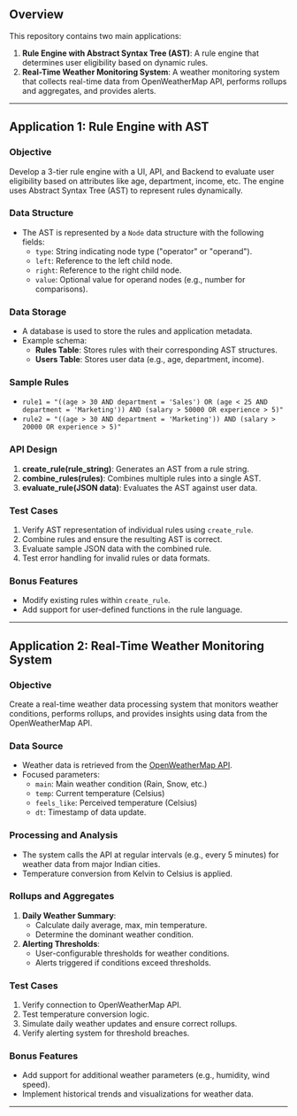 ## Overview
This repository contains two main applications:
1. **Rule Engine with Abstract Syntax Tree (AST)**: A rule engine that determines user eligibility based on dynamic rules.
2. **Real-Time Weather Monitoring System**: A weather monitoring system that collects real-time data from OpenWeatherMap API, performs rollups and aggregates, and provides alerts.

---

## Application 1: Rule Engine with AST

### Objective
Develop a 3-tier rule engine with a UI, API, and Backend to evaluate user eligibility based on attributes like age, department, income, etc. The engine uses Abstract Syntax Tree (AST) to represent rules dynamically.

### Data Structure
- The AST is represented by a `Node` data structure with the following fields:
  - `type`: String indicating node type ("operator" or "operand").
  - `left`: Reference to the left child node.
  - `right`: Reference to the right child node.
  - `value`: Optional value for operand nodes (e.g., number for comparisons).

### Data Storage
- A database is used to store the rules and application metadata.
- Example schema:
  - **Rules Table**: Stores rules with their corresponding AST structures.
  - **Users Table**: Stores user data (e.g., age, department, income).

### Sample Rules
- `rule1 = "((age > 30 AND department = 'Sales') OR (age < 25 AND department = 'Marketing')) AND (salary > 50000 OR experience > 5)"`
- `rule2 = "((age > 30 AND department = 'Marketing')) AND (salary > 20000 OR experience > 5)"`

### API Design
1. **create_rule(rule_string)**: Generates an AST from a rule string.
2. **combine_rules(rules)**: Combines multiple rules into a single AST.
3. **evaluate_rule(JSON data)**: Evaluates the AST against user data.

### Test Cases
1. Verify AST representation of individual rules using `create_rule`.
2. Combine rules and ensure the resulting AST is correct.
3. Evaluate sample JSON data with the combined rule.
4. Test error handling for invalid rules or data formats.

### Bonus Features
- Modify existing rules within `create_rule`.
- Add support for user-defined functions in the rule language.

---

## Application 2: Real-Time Weather Monitoring System

### Objective
Create a real-time weather data processing system that monitors weather conditions, performs rollups, and provides insights using data from the OpenWeatherMap API.

### Data Source
- Weather data is retrieved from the [OpenWeatherMap API](https://openweathermap.org/).
- Focused parameters:
  - `main`: Main weather condition (Rain, Snow, etc.)
  - `temp`: Current temperature (Celsius)
  - `feels_like`: Perceived temperature (Celsius)
  - `dt`: Timestamp of data update.

### Processing and Analysis
- The system calls the API at regular intervals (e.g., every 5 minutes) for weather data from major Indian cities.
- Temperature conversion from Kelvin to Celsius is applied.

### Rollups and Aggregates
1. **Daily Weather Summary**:
   - Calculate daily average, max, min temperature.
   - Determine the dominant weather condition.
2. **Alerting Thresholds**:
   - User-configurable thresholds for weather conditions.
   - Alerts triggered if conditions exceed thresholds.

### Test Cases
1. Verify connection to OpenWeatherMap API.
2. Test temperature conversion logic.
3. Simulate daily weather updates and ensure correct rollups.
4. Verify alerting system for threshold breaches.

### Bonus Features
- Add support for additional weather parameters (e.g., humidity, wind speed).
- Implement historical trends and visualizations for weather data.

---
